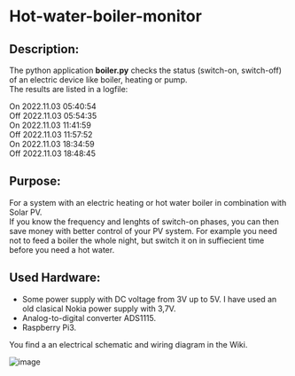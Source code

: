 # Hot-water-boiler-monitor

## Description:
The python application **boiler.py** checks the status (switch-on, switch-off) of an electric device like boiler, heating or pump.  
The results are listed in a logfile:  

 On 2022.11.03 05:40:54  
Off 2022.11.03 05:54:35  
 On 2022.11.03 11:41:59  
Off 2022.11.03 11:57:52  
 On 2022.11.03 18:34:59  
Off 2022.11.03 18:48:45  

## Purpose:
For a system with an electric heating or hot water boiler in combination with Solar PV.  
If you know the frequency and lenghts of switch-on phases, you can then save money with better control of your PV system.
For example you need not to feed a boiler the whole night, but switch it on in suffiecient time before you need a hot water.

## Used Hardware:  
- Some power supply with DC voltage from 3V up to 5V. I have used an old clasical Nokia power supply with 3,7V.  
- Analog-to-digital converter ADS1115.   
- Raspberry Pi3.  

You find a an electrical schematic and wiring diagram in the Wiki.

![image](https://user-images.githubusercontent.com/117408439/200044485-4936f34f-5270-4b4e-b5c2-687b5e17d796.png)



